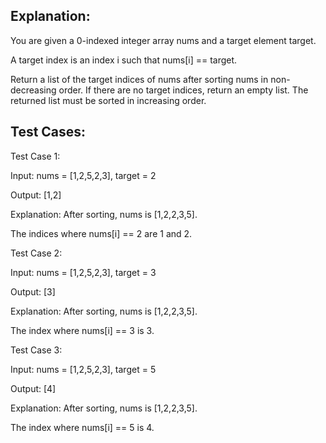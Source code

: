 ## Explanation:

You are given a 0-indexed integer array nums and a target element target.

A target index is an index i such that nums[i] == target.

Return a list of the target indices of nums after sorting nums in non-decreasing order. If there are no target indices, return an empty list. The returned list must be sorted in increasing order.

 
## Test Cases:

Test Case 1:

Input: nums = [1,2,5,2,3], target = 2

Output: [1,2]

Explanation: After sorting, nums is [1,2,2,3,5].

The indices where nums[i] == 2 are 1 and 2.



Test Case 2:

Input: nums = [1,2,5,2,3], target = 3

Output: [3]

Explanation: After sorting, nums is [1,2,2,3,5].

The index where nums[i] == 3 is 3.



Test Case 3:

Input: nums = [1,2,5,2,3], target = 5

Output: [4]

Explanation: After sorting, nums is [1,2,2,3,5].

The index where nums[i] == 5 is 4.
